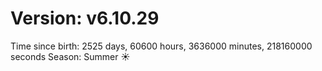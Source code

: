 # Version: v6.10.29
Time since birth: 2525 days, 60600 hours, 3636000 minutes, 218160000 seconds
Season: Summer ☀️
